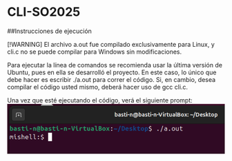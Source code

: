 # CLI-SO2025

##Instrucciones de ejecución

[!WARNING]
El archivo a.out fue compilado exclusivamente para Linux, y cli.c no se puede compilar para Windows sin modificaciones.

Para ejecutar la línea de comandos se recomienda usar la última versión de Ubuntu, pues en ella se desarrolló el proyecto. En este caso, lo único que debe hacer es escribir ./a.out para correr el código.
Si, en cambio, desea compilar el código usted mismo, deberá hacer uso de gcc cli.c.

Una vez que esté ejecutando el código, verá el siguiente prompt:
![Prompt shown when a command is required,](/assets/images/cli1.PNG)
